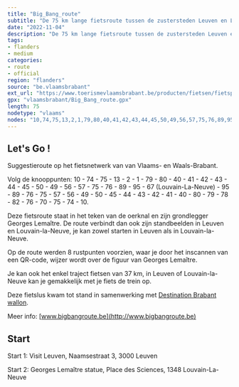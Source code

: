 ```yaml
---
title: "Big_Bang_route"
subtitle: "De 75 km lange fietsroute tussen de zustersteden Leuven en Louvain-La-Neuve staat in het teken van de oerknal en zijn grondlegger Georges Lemaître."
date: "2022-11-04"
description: "De 75 km lange fietsroute tussen de zustersteden Leuven en Louvain-La-Neuve staat in het teken van de oerknal en zijn grondlegger Georges Lemaître." 
tags:
- flanders
- medium
categories: 
- route
- official
region: "flanders"
source: "be.vlaamsbrabant"
ext_url: "https://www.toerismevlaamsbrabant.be/producten/fietsen/fietsproducten/big-bang-route/index.html"
gpx: "vlaamsbrabant/Big_Bang_route.gpx"
length: 75
nodetype: "vlaams"
nodes: "10,74,75,13,2,1,79,80,40,41,42,43,44,45,50,49,56,57,75,76,89,95,67(Louvain,La,Neuve),95,89,76,75,57,56,49,50,45,44,43,42,41,40,80,79,78,82,76,70,75,74,10"
---
```


## Let's Go ! 

Suggestieroute op het fietsnetwerk van van Vlaams- en Waals-Brabant.

Volg de knooppunten: 10 - 74 - 75 - 13 - 2 - 1 - 79 - 80 - 40 - 41 - 42 - 43 - 44 - 45 - 50 - 49 - 56 - 57 - 75 - 76 - 89 - 95 - 67 (Louvain-La-Neuve) - 95 - 89 - 76 - 75 - 57 - 56 - 49 - 50 - 45 - 44 - 43 - 42 - 41 - 40 - 80 - 79 - 78 - 82 - 76 - 70 - 75 - 74 - 10.

Deze fietsroute staat in het teken van de oerknal en zijn grondlegger Georges Lemaître. De route verbindt dan ook zijn standbeelden in Leuven en Louvain-la-Neuve, je kan zowel starten in Leuven als in Louvain-la-Neuve.

Op de route werden 8 rustpunten voorzien, waar je door het inscannen van een QR-code, wijzer wordt over de figuur van Georges Lemaître.

Je kan ook het enkel traject fietsen van 37 km, in Leuven of Louvain-la-Neuve kan je gemakkelijk met je fiets de trein op.

Deze fietslus kwam tot stand in samenwerking met [Destination Brabant wallon](https://www.destinationbw.be/nl/).

Meer info: [www.bigbangroute.be](http://www.bigbangroute.be)



## Start

Start 1: Visit Leuven, Naamsestraat 3, 3000 Leuven

Start 2: Georges Lemaître statue, Place des Sciences, 1348 Louvain-La-Neuve
